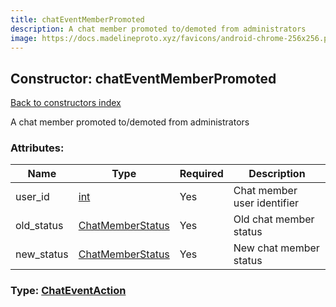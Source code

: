 ```yaml
---
title: chatEventMemberPromoted
description: A chat member promoted to/demoted from administrators
image: https://docs.madelineproto.xyz/favicons/android-chrome-256x256.png
---
```

## Constructor: chatEventMemberPromoted  
[Back to constructors index](index.md)



A chat member promoted to/demoted from administrators

### Attributes:

| Name     |    Type       | Required | Description |
|----------|---------------|----------|-------------|
|user\_id|[int](../types/int.md) | Yes|Chat member user identifier|
|old\_status|[ChatMemberStatus](../types/ChatMemberStatus.md) | Yes|Old chat member status|
|new\_status|[ChatMemberStatus](../types/ChatMemberStatus.md) | Yes|New chat member status|



### Type: [ChatEventAction](../types/ChatEventAction.md)


